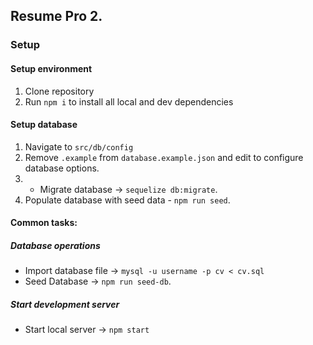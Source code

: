 ## Resume Pro 2.

### Setup

#### Setup environment

1. Clone repository
2. Run `npm i` to install all local and dev dependencies

#### Setup database

1. Navigate to `src/db/config`
2. Remove `.example` from `database.example.json` and edit to configure database options.
3. - Migrate database -> `sequelize db:migrate`.
4. Populate database with seed data - `npm run seed`.

#### Common tasks:

##### Database operations

- Import database file -> `mysql -u username -p cv < cv.sql`
- Seed Database -> `npm run seed-db`.

##### Start development server

- Start local server -> `npm start`
